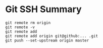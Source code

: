 # Git SSH Summary

```terminal
git remote rm origin
git remote -v
git remote add
git remote add origin git@github:... .git
git push --set-upstream origin master
```